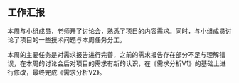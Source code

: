 ## 工作汇报

本周与小组成员，老师开了讨论会，熟悉了项目的内容需求。同时，与小组成员讨论了项目的一些技术问题与本周任务分工。

本周的主要任务是对需求报告进行完善，之前的需求报告存在部分不足与理解错误，在本周的讨论会后对项目的需求有新的认识，在《需求分析V1》的基础上进行修改，最终完成《需求分析V2》。